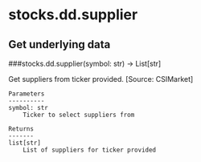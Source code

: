 # stocks.dd.supplier

## Get underlying data 
###stocks.dd.supplier(symbol: str) -> List[str]

Get suppliers from ticker provided. [Source: CSIMarket]

    Parameters
    ----------
    symbol: str
        Ticker to select suppliers from

    Returns
    -------
    list[str]
        List of suppliers for ticker provided
